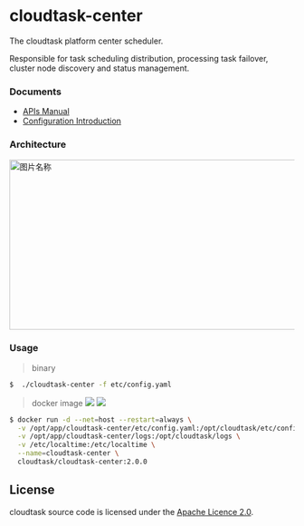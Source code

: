 # cloudtask-center
The cloudtask platform center scheduler.


Responsible for task scheduling distribution, processing task failover, cluster node discovery and status management.
### Documents 
* [APIs Manual](./APIs.md)
* [Configuration Introduction](./Configuration.md)

### Architecture
<img src="https://cloudtask.github.io/cloudtask/_media/cloudtask-architecture.png" width="640" height="300" alt="图片名称" align=center/>

### Usage

> binary

``` bash
$  ./cloudtask-center -f etc/config.yaml
```

> docker image
[![](https://images.microbadger.com/badges/image/cloudtask/cloudtask-center:2.0.0.svg)](https://microbadger.com/images/cloudtask/cloudtask-center:2.0.0 "Get your own image badge on microbadger.com")
[![](https://images.microbadger.com/badges/version/cloudtask/cloudtask-center:2.0.0.svg)](https://microbadger.com/images/cloudtask/cloudtask-center:2.0.0 "Get your own version badge on microbadger.com")
``` bash
$ docker run -d --net=host --restart=always \
  -v /opt/app/cloudtask-center/etc/config.yaml:/opt/cloudtask/etc/config.yaml \
  -v /opt/app/cloudtask-center/logs:/opt/cloudtask/logs \
  -v /etc/localtime:/etc/localtime \
  --name=cloudtask-center \
  cloudtask/cloudtask-center:2.0.0
```


## License
cloudtask source code is licensed under the [Apache Licence 2.0](http://www.apache.org/licenses/LICENSE-2.0.html). 
